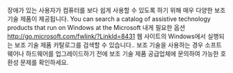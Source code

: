 <Token xmlns:xlink="http://www.w3.org/1999/xlink">장애가 있는 사용자가 컴퓨터를 보다 쉽게 사용할 수 있도록 하기 위해 매우 다양한 보조 기술 제품이 제공됩니다. You can search a catalog of assistive technology products that run on Windows at the <externalLink xmlns="http://ddue.schemas.microsoft.com/authoring/2003/5"><linkText>Microsoft 내게 필요한 옵션 </linkText><linkUri>http://go.microsoft.com/fwlink/?LinkId=8431 웹 사이트의 Windows에서 실행되는 보조 기술 제품 카탈로그를 검색할 수 있습니다.</linkUri></externalLink>. 보조 기술을 사용하는 경우 소프트웨어나 하드웨어를 업그레이드하기 전에 보조 기술 제품 공급업체에 문의하여 가능한 호환성 문제를 확인하세요.</Token>

<!--HONumber=May16_HO1-->


